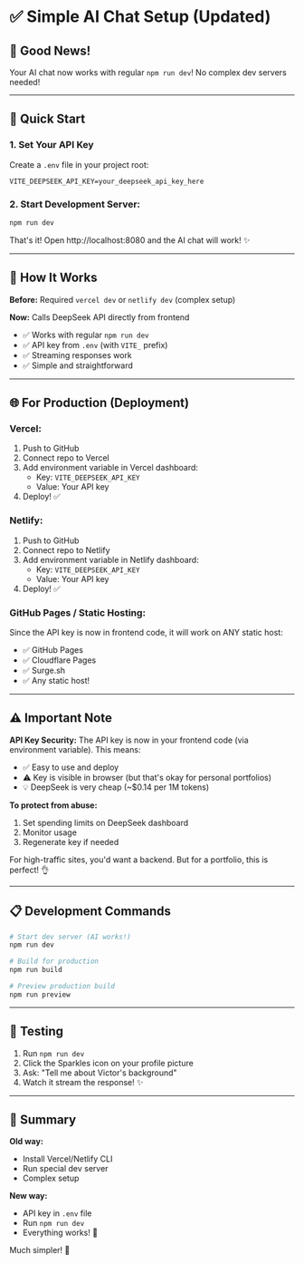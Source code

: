 # ✅ Simple AI Chat Setup (Updated)

## 🎉 Good News!
Your AI chat now works with regular `npm run dev`! No complex dev servers needed!

---

## 🚀 Quick Start

### 1. Set Your API Key
Create a `.env` file in your project root:
```env
VITE_DEEPSEEK_API_KEY=your_deepseek_api_key_here
```

### 2. Start Development Server:
```bash
npm run dev
```

That's it! Open http://localhost:8080 and the AI chat will work! ✨

---

## 🔧 How It Works

**Before:** Required `vercel dev` or `netlify dev` (complex setup)

**Now:** Calls DeepSeek API directly from frontend
- ✅ Works with regular `npm run dev`
- ✅ API key from `.env` (with `VITE_` prefix)
- ✅ Streaming responses work
- ✅ Simple and straightforward

---

## 🌐 For Production (Deployment)

### Vercel:
1. Push to GitHub
2. Connect repo to Vercel
3. Add environment variable in Vercel dashboard:
   - Key: `VITE_DEEPSEEK_API_KEY`
   - Value: Your API key
4. Deploy! ✅

### Netlify:
1. Push to GitHub
2. Connect repo to Netlify
3. Add environment variable in Netlify dashboard:
   - Key: `VITE_DEEPSEEK_API_KEY`
   - Value: Your API key
4. Deploy! ✅

### GitHub Pages / Static Hosting:
Since the API key is now in frontend code, it will work on ANY static host:
- ✅ GitHub Pages
- ✅ Cloudflare Pages
- ✅ Surge.sh
- ✅ Any static host!

---

## ⚠️ Important Note

**API Key Security:**
The API key is now in your frontend code (via environment variable). This means:
- ✅ Easy to use and deploy
- ⚠️ Key is visible in browser (but that's okay for personal portfolios)
- 💡 DeepSeek is very cheap (~$0.14 per 1M tokens)

**To protect from abuse:**
1. Set spending limits on DeepSeek dashboard
2. Monitor usage
3. Regenerate key if needed

For high-traffic sites, you'd want a backend. But for a portfolio, this is perfect! 👌

---

## 📋 Development Commands

```bash
# Start dev server (AI works!)
npm run dev

# Build for production
npm run build

# Preview production build
npm run preview
```

---

## 🧪 Testing

1. Run `npm run dev`
2. Click the Sparkles icon on your profile picture
3. Ask: "Tell me about Victor's background"
4. Watch it stream the response! ✨

---

## 🎯 Summary

**Old way:**
- Install Vercel/Netlify CLI
- Run special dev server
- Complex setup

**New way:**
- API key in `.env` file
- Run `npm run dev`
- Everything works! 🚀

Much simpler! 💯

